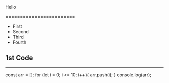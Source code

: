 Hello


========================

* First
* Second
* Third
* Fourth


## 1st Code
---
const arr = [];
for (let i = 0; i <= 10; i++){
  arr.push(i);
}
console.log(arr);